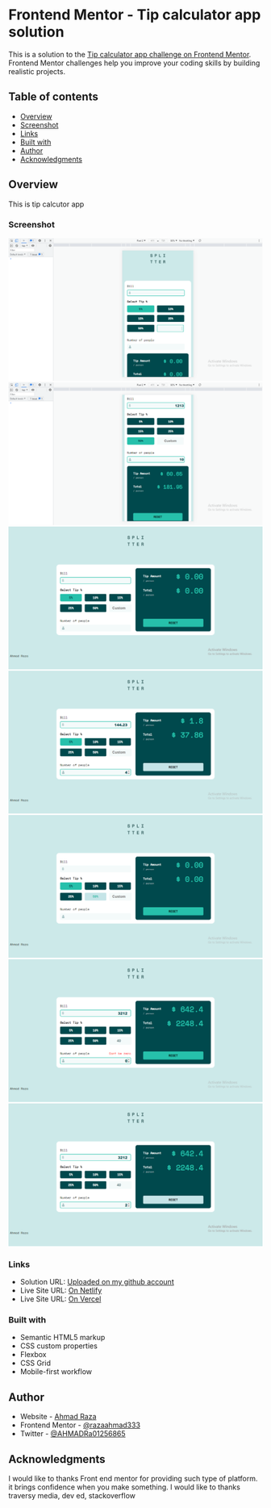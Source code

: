 # Frontend Mentor - Tip calculator app solution

This is a solution to the [Tip calculator app challenge on Frontend Mentor](https://www.frontendmentor.io/challenges/tip-calculator-app-ugJNGbJUX). Frontend Mentor challenges help you improve your coding skills by building realistic projects.

## Table of contents

- [Overview](#overview)
- [Screenshot](#screenshot)
- [Links](#links)
- [Built with](#built-with)
- [Author](#author)
- [Acknowledgments](#acknowledgments)

## Overview

This is tip calcutor app

### Screenshot

![Screenshot](./screenshot/s1.png)
![Screenshot](./screenshot/s2.png)
![Screenshot](./screenshot/s3.png)
![Screenshot](./screenshot/s4.png)
![Screenshot](./screenshot/s5.png)
![Screenshot](./screenshot/s7.png)
![Screenshot](./screenshot/s6.png)

### Links

- Solution URL: [Uploaded on my github account](https://github.com/razaahmad333/tip-calculator)
- Live Site URL: [On Netlify](https://condescending-mcclintock-5fa5f8.netlify.app/)
- Live Site URL: [On Vercel ](https://tip-calculator-nine.vercel.app/)

### Built with

- Semantic HTML5 markup
- CSS custom properties
- Flexbox
- CSS Grid
- Mobile-first workflow

## Author

- Website - [Ahmad Raza](https://compassionate-mccarthy-aacaae.netlify.app/index.html)
- Frontend Mentor - [@razaahmad333](https://www.frontendmentor.io/profile/razaahmad333)
- Twitter - [@AHMADRa01256865](https://twitter.com/AHMADRa01256865)

## Acknowledgments

I would like to thanks Front end mentor for providing such type of platform.
it brings confidence when you make something.
I would like to thanks traversy media, dev ed, stackoverflow
